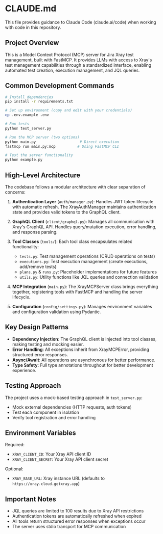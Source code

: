 # CLAUDE.md

This file provides guidance to Claude Code (claude.ai/code) when working with code in this repository.

## Project Overview

This is a Model Context Protocol (MCP) server for Jira Xray test management, built with FastMCP. It provides LLMs with access to Xray's test management capabilities through a standardized interface, enabling automated test creation, execution management, and JQL queries.

## Common Development Commands

```bash
# Install dependencies
pip install -r requirements.txt

# Set up environment (copy and edit with your credentials)
cp .env.example .env

# Run tests
python test_server.py

# Run the MCP server (two options)
python main.py                    # Direct execution
fastmcp run main.py:mcp          # Using FastMCP CLI

# Test the server functionality
python example.py
```

## High-Level Architecture

The codebase follows a modular architecture with clear separation of concerns:

1. **Authentication Layer** (`auth/manager.py`): Handles JWT token lifecycle with automatic refresh. The XrayAuthManager maintains authentication state and provides valid tokens to the GraphQL client.

2. **GraphQL Client** (`client/graphql.py`): Manages all communication with Xray's GraphQL API. Handles query/mutation execution, error handling, and response parsing.

3. **Tool Classes** (`tools/`): Each tool class encapsulates related functionality:
   - `tests.py`: Test management operations (CRUD operations on tests)
   - `executions.py`: Test execution management (create executions, add/remove tests)
   - `plans.py` & `runs.py`: Placeholder implementations for future features
   - `utils.py`: Utility functions like JQL queries and connection validation

4. **MCP Integration** (`main.py`): The XrayMCPServer class brings everything together, registering tools with FastMCP and handling the server lifecycle.

5. **Configuration** (`config/settings.py`): Manages environment variables and configuration validation using Pydantic.

## Key Design Patterns

- **Dependency Injection**: The GraphQL client is injected into tool classes, making testing and mocking easier.
- **Error Handling**: All exceptions inherit from XrayMCPError, providing structured error responses.
- **Async/Await**: All operations are asynchronous for better performance.
- **Type Safety**: Full type annotations throughout for better development experience.

## Testing Approach

The project uses a mock-based testing approach in `test_server.py`:
- Mock external dependencies (HTTP requests, auth tokens)
- Test each component in isolation
- Verify tool registration and error handling

## Environment Variables

Required:
- `XRAY_CLIENT_ID`: Your Xray API client ID
- `XRAY_CLIENT_SECRET`: Your Xray API client secret

Optional:
- `XRAY_BASE_URL`: Xray instance URL (defaults to `https://xray.cloud.getxray.app`)

## Important Notes

- JQL queries are limited to 100 results due to Xray API restrictions
- Authentication tokens are automatically refreshed when expired
- All tools return structured error responses when exceptions occur
- The server uses stdio transport for MCP communication